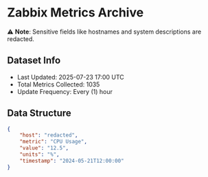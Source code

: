 # Zabbix Metrics Archive

⚠️ **Note**: Sensitive fields like hostnames and system descriptions are redacted.

## Dataset Info
- Last Updated: 2025-07-23 17:00 UTC
- Total Metrics Collected: 1035
- Update Frequency: Every (1) hour

## Data Structure
```json
{
    "host": "redacted",
    "metric": "CPU Usage",
    "value": "12.5",
    "units": "%",
    "timestamp": "2024-05-21T12:00:00"
}
```
